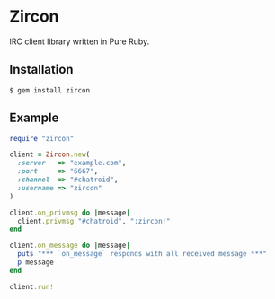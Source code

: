 # Zircon
IRC client library written in Pure Ruby.

## Installation

```
$ gem install zircon
```

## Example

```ruby
require "zircon"

client = Zircon.new(
  :server   => "example.com",
  :port     => "6667",
  :channel  => "#chatroid",
  :username => "zircon"
)

client.on_privmsg do |message|
  client.privmsg "#chatroid", ":zircon!"
end

client.on_message do |message|
  puts "*** `on_message` responds with all received message ***"
  p message
end

client.run!
```
